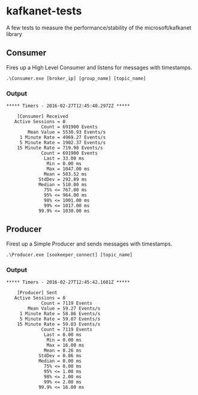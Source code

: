 # kafkanet-tests
A few tests to measure the performance/stability of the microsoft/kafkanet library

## Consumer

Fires up a High Level Consumer and listens for messages with timestamps.

    .\Consumer.exe [broker_ip] [group_name] [topic_name]

### Output

    ***** Timers - 2016-02-27T12:45:40.2972Z *****

        [Consumer] Received
       Active Sessions = 0
                 Count = 691900 Events
            Mean Value = 5530.93 Events/s
         1 Minute Rate = 4969.27 Events/s
         5 Minute Rate = 1902.37 Events/s
        15 Minute Rate = 719.98 Events/s
                 Count = 691900 Events
                  Last = 33.00 ms
                   Min = 0.00 ms
                   Max = 1047.00 ms
                  Mean = 503.52 ms
                StdDev = 292.89 ms
                Median = 510.00 ms
                  75% <= 767.00 ms
                  95% <= 964.00 ms
                  98% <= 1001.00 ms
                  99% <= 1017.00 ms
                99.9% <= 1030.00 ms


## Producer

Firest up a Simple Producer and sends messages with timestamps.

    .\Producer.exe [sookeeper_connect] [topic_name]

### Output

    ***** Timers - 2016-02-27T12:45:42.1681Z *****

        [Producer] Sent
       Active Sessions = 0
                 Count = 7119 Events
            Mean Value = 59.27 Events/s
         1 Minute Rate = 58.86 Events/s
         5 Minute Rate = 59.07 Events/s
        15 Minute Rate = 59.03 Events/s
                 Count = 7119 Events
                  Last = 0.00 ms
                   Min = 0.00 ms
                   Max = 16.00 ms
                  Mean = 0.26 ms
                StdDev = 0.86 ms
                Median = 0.00 ms
                  75% <= 0.00 ms
                  95% <= 1.00 ms
                  98% <= 2.00 ms
                  99% <= 2.00 ms
                99.9% <= 16.00 ms
